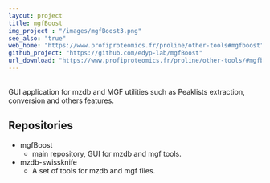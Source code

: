 ```yaml
---
layout: project
title: mgfBoost
img_project : "/images/mgfBoost3.png"
see_also: "true"
web_home: "https://www.profiproteomics.fr/proline/other-tools#mgfboost"
github_project: "https://github.com/edyp-lab/mgfBoost"
url_download: "https://www.profiproteomics.fr/proline/other-tools/#mgfboost"
---
```

<br>
GUI application for mzdb and MGF utilities such as Peaklists extraction, conversion and others features.  
  
## Repositories
* mgfBoost&nbsp;&nbsp;<i class="fa fa-grayicon fa-unlock"  title="Public"></i>&nbsp;<a href="https://github.com/edyp-lab/mgfBoost" target="_blank"><i class="fa fa-github"></i></a>
    * main repository, GUI for mzdb and mgf tools.
* mzdb-swissknife&nbsp;&nbsp;<i class="fa fa-grayicon fa-unlock"  title="Public"></i>&nbsp;<a href="https://github.com/edyp-lab/mzdb-swissknife" target="_blank"><i class="fa fa-github"></i></a>
  * A set of tools for mzdb and mgf files. 
